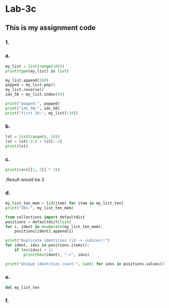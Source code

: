 # Lab-3c
## This is my assignment code
### 1. 

### a.
```python
my_list = list(range(100))
print(type(my_list) is list)

my_list.append(100)
popped = my_list.pop()
my_list.reverse()
idx_50 = my_list.index(50)

print("popped:", popped)
print("idx_50:", idx_50)
print("first 10:", my_list[:10])
```
### b.
```python
lst = list(range(0, 10))
lst = lst[-3:] + lst[:-3]
print(lst)
```
### c.
```python
print(len([[1, 2]] * 3))
```
;Result would be 3
### d.
```python
my_list_ten_mem = [id(item) for item in my_list_ten]
print("IDs:", my_list_ten_mem)

from collections import defaultdict
positions = defaultdict(list)
for i, ident in enumerate(my_list_ten_mem):
    positions[ident].append(i)

print("Duplicate identities (id -> indices):")
for ident, idxs in positions.items():
    if len(idxs) > 1:
        print(hex(ident), "->", idxs)

print("Unique identities count:", sum(1 for idxs in positions.values() if len(idxs) == 1))
```
### e.
```python
del my_list_ten
```
### f.
```python
